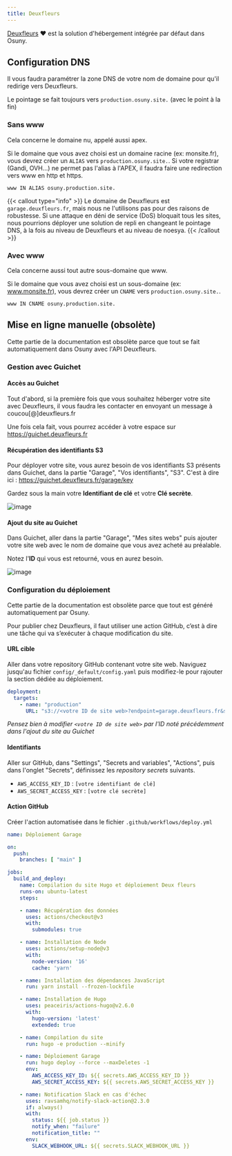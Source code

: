 ```yaml
---
title: Deuxfleurs
---
```



[Deuxfleurs](https://www.deuxfleurs.fr) ❤️ est la solution d'hébergement intégrée par défaut dans Osuny.

## Configuration DNS

Il vous faudra paramétrer la zone DNS de votre nom de domaine pour qu'il redirige vers Deuxfleurs.

Le pointage se fait toujours vers `production.osuny.site.` (avec le point à la fin)


### Sans www 

Cela concerne le domaine nu, appelé aussi apex.

Si le domaine que vous avez choisi est un domaine racine (ex: monsite.fr), vous devrez créer un `ALIAS` vers `production.osuny.site.`. Si votre registrar (Gandi, OVH...) ne permet pas l'alias à l'APEX, il faudra faire une redirection vers www en http et https.

```DNS
www IN ALIAS osuny.production.site.
```

{{< callout type="info" >}}
  Le domaine de Deuxfleurs est `garage.deuxfleurs.fr`, mais nous ne l'utilisons pas pour des raisons de robustesse.
  Si une attaque en déni de service (DoS) bloquait tous les sites, nous pourrions déployer une solution de repli en changeant le pointage DNS, à la fois au niveau de Deuxfleurs et au niveau de noesya.
{{< /callout >}}

### Avec www
  
Cela concerne aussi tout autre sous-domaine que www.

Si le domaine que vous avez choisi est un sous-domaine (ex: www.monsite.fr), vous devrez créer un `CNAME` vers `production.osuny.site.`.

```DNS
www IN CNAME osuny.production.site.
```

## Mise en ligne manuelle (obsolète)

Cette partie de la documentation est obsolète parce que tout se fait automatiquement dans Osuny avec l'API Deuxfleurs.

### Gestion avec Guichet


#### Accès au Guichet

Tout d'abord, si la première fois que vous souhaitez héberger votre site avec Deuxfleurs, il vous faudra les contacter en envoyant un message à coucou[@]deuxfleurs.fr

Une fois cela fait, vous pourrez accéder à votre espace sur https://guichet.deuxfleurs.fr

#### Récupération des identifiants S3

Pour déployer votre site, vous aurez besoin de vos identifiants S3 présents dans Guichet, dans la partie "Garage", "Vos identifiants", "S3". C'est à dire ici : https://guichet.deuxfleurs.fr/garage/key

Gardez sous la main votre **Identifiant de clé** et votre **Clé secrète**.

![image](https://github.com/noesya/osuny-developers/assets/7761386/a3e71c70-3ba5-46a4-b6b2-856efaf1169d)

#### Ajout du site au Guichet

Dans Guichet, aller dans la partie "Garage", "Mes sites webs" puis ajouter votre site web avec le nom de domaine que vous avez acheté au préalable.

Notez l'**ID** qui vous est retourné, vous en aurez besoin.

![image](https://github.com/noesya/osuny-developers/assets/7761386/33abdf14-7a59-4fbd-8aac-64422d55ece5)


### Configuration du déploiement
 
Cette partie de la documentation est obsolète parce que tout est généré automatiquement par Osuny.

Pour publier chez Deuxfleurs, il faut utiliser une action GitHub, c’est à dire une tâche qui va s’exécuter à chaque modification du site.

#### URL cible

Aller dans votre repository GitHub contenant votre site web. Naviguez jusqu'au fichier `config/_default/config.yaml` puis modifiez-le pour rajouter la section dédiée au déploiement.

```yaml
deployment:
  targets:
    - name: "production"
      URL: "s3://<votre ID de site web>?endpoint=garage.deuxfleurs.fr&s3ForcePathStyle=true&region=garage"
```

*Pensez bien à modifier `<votre ID de site web>` par l'ID noté précédemment dans l'ajout du site au Guichet*

#### Identifiants

Aller sur GitHub, dans "Settings", "Secrets and variables", "Actions", puis dans l'onglet "Secrets", définissez les *repository secrets* suivants.
- `AWS_ACCESS_KEY_ID` : `[votre identifiant de clé]`
- `AWS_SECRET_ACCESS_KEY` : `[votre clé secrète]`

#### Action GitHub

Créer l'action automatisée dans le fichier `.github/workflows/deploy.yml`

```yaml
name: Déploiement Garage

on:
  push:
    branches: [ "main" ]

jobs:
  build_and_deploy:
    name: Compilation du site Hugo et déploiement Deux fleurs
    runs-on: ubuntu-latest
    steps:

    - name: Récupération des données
      uses: actions/checkout@v3
      with:
        submodules: true

    - name: Installation de Node
      uses: actions/setup-node@v3
      with:
        node-version: '16'
        cache: 'yarn'

    - name: Installation des dépendances JavaScript
      run: yarn install --frozen-lockfile

    - name: Installation de Hugo
      uses: peaceiris/actions-hugo@v2.6.0
      with:
        hugo-version: 'latest'
        extended: true

    - name: Compilation du site
      run: hugo -e production --minify

    - name: Déploiement Garage
      run: hugo deploy --force --maxDeletes -1
      env:
        AWS_ACCESS_KEY_ID: ${{ secrets.AWS_ACCESS_KEY_ID }}
        AWS_SECRET_ACCESS_KEY: ${{ secrets.AWS_SECRET_ACCESS_KEY }}

    - name: Notification Slack en cas d'échec
      uses: ravsamhq/notify-slack-action@2.3.0
      if: always()
      with:
        status: ${{ job.status }}
        notify_when: "failure"
        notification_title: ""
      env:
        SLACK_WEBHOOK_URL: ${{ secrets.SLACK_WEBHOOK_URL }}
```
